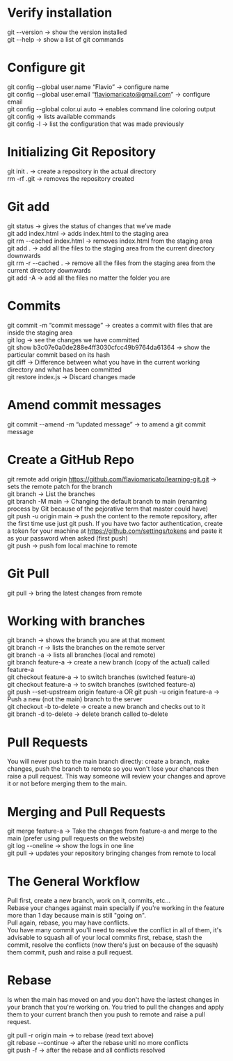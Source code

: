 # Verify installation

git --version → show the version installed <br>
git --help → show a list of git commands <br>

# Configure git

git config --global user.name “Flavio” → configure name <br>
git config --global user.email “flaviomaricato@gmail.com” → configure email <br>
git config --global color.ui auto → enables command line coloring output <br>
git config → lists available commands <br>
git config -l → list the configuration that was made previously <br>

# Initializing Git Repository

git init . → create a repository in the actual directory <br>
rm -rf .git → removes the repository created <br>

# Git add

git status → gives the status of changes that we’ve made <br>
git add index.html → adds index.html to the staging area <br>
git rm --cached index.html → removes index.html from the staging area <br>
git add . → add all the files to the staging area from the current directory downwards <br>
git rm -r --cached . → remove all the files from the staging area from the current directory downwards <br>
git add -A → add all the files no matter the folder you are <br>

# Commits

git commit -m “commit message” → creates a commit with files that are inside the staging area <br>
git log → see the changes we have committed <br>
git show b3c07e0a0de288e4ff3030cfcc49b9764da61364 → show the particular commit based on its hash <br>
git diff → Difference between what you have in the current working directory and what has been committed <br>
git restore index.js → Discard changes made <br>

# Amend commit messages

git commit --amend -m “updated message” → to amend a git commit message <br>

# Create a GitHub Repo

git remote add origin https://github.com/flaviomaricato/learning-git.git → sets the remote patch for the branch <br>
git branch → List the branches <br>
git branch -M main → Changing the default branch to main (renaming process by Git because of the pejorative term that master could have) <br>
git push -u origin main → push the content to the remote repository, after the first time use just git push. If you have two factor authentication, create a token for your machine at https://github.com/settings/tokens and paste it as your password when asked (first push)  <br>
git push → push fom local machine to remote <br>

# Git Pull

git pull → bring the latest changes from remote <br>

# Working with branches

git branch → shows the branch you are at that moment <br>
git branch -r → lists the branches on the remote server <br>
git branch -a → lists all branches (local and remote) <br>
git branch feature-a → create a new branch (copy of the actual) called feature-a <br>
git checkout feature-a → to switch branches (switched feature-a) <br>
git checkout feature-a → to switch branches (switched feature-a) <br>
git push --set-upstream origin feature-a OR git push -u origin feature-a → Push a new (not the main) branch to the server <br>
git checkout -b to-delete → create a new branch and checks out to it <br>
git branch -d to-delete → delete branch called to-delete <br>

# Pull Requests

You will never push to the main branch directly: create a branch, make changes, push the branch to remote so you won't lose your chances then raise a pull request. This way someone will review your changes and aprove it or not before merging them to the main. <br>

# Merging and Pull Requests

git merge feature-a → Take the changes from feature-a and merge to the main (prefer using pull requests on the website)  <br>
git log --oneline → show the logs in one line <br>
git pull → updates your repository bringing changes from remote to local <br>

# The General Workflow

Pull first, create a new branch, work on it, commits, etc... <br>
Rebase your changes against main specially if you're working in the feature more than 1 day because main is still "going on". <br>
Pull again, rebase, you may have conflicts. <br>
You have many commit you'll need to resolve the conflict in all of them, it's advisable to squash all of your local commits first, rebase, stash the commit, resolve the conflicts (now there's just on because of the squash) them commit, push and raise a pull request. <br>

# Rebase

Is when the main has moved on and you don't have the lastest changes in your branch that you're working on. You tried to pull the changes and apply them to your current branch then you push to remote and raise a pull request. <br>

git pull -r origin main → to rebase (read text above) <br>
git rebase --continue → after the rebase unitl no more conflicts <br>
git push -f → after the rebase and all conflicts resolved <br>

